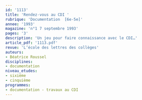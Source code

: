 ```yaml
---
id: '1113'
title: 'Rendez-vous au CDI '
rubrique: 'Documentation  [6e-5e]'
annee: '1993'
magazine: 'n°1 7 septembre 1993'
pages: '3'
description: 'Un jeu pour faire connaissance avec le CDI…'
article_pdf: '1113.pdf'
revue: 'L’école des lettres des collèges'
auteurs:
- Béatrice Roussel
disciplines:
- documentation
niveau_etudes:
- sixième
- cinquième
programmes:
- documentation - travaux au CDI
---
```

